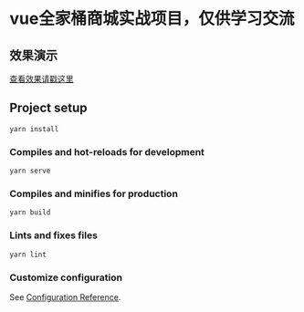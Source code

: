 # vue全家桶商城实战项目，仅供学习交流

## 效果演示

<a href="https://felbc.github.io/lbcShopmall/index.html" target="_blank">
  查看效果请戳这里
</a>


## Project setup
```
yarn install
```

### Compiles and hot-reloads for development
```
yarn serve
```

### Compiles and minifies for production
```
yarn build
```

### Lints and fixes files
```
yarn lint
```

### Customize configuration
See [Configuration Reference](https://cli.vuejs.org/config/).
